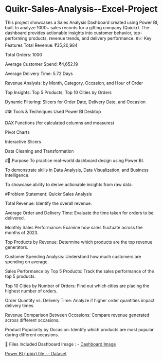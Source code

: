 # Quikr-Sales-Analysis--Excel-Project
This project showcases a Sales Analysis Dashboard created using Power BI, built to analyze 1000+ sales records for a gifting company (Quickr). The dashboard provides actionable insights into customer behavior, top-performing products, revenue trends, and delivery performance.
#📈 Key Features
Total Revenue: ₹35,20,984

Total Orders: 1000

Average Customer Spend: ₹4,652.19

Average Delivery Time: 5.72 Days

Revenue Analysis: by Month, Category, Occasion, and Hour of Order

Top Insights: Top 5 Products, Top 10 Cities by Orders

Dynamic Filtering: Slicers for Order Date, Delivery Date, and Occasion

#🛠 Tools & Techniques Used
Power BI Desktop 

DAX Functions (for calculated columns and measures)

Pivot Charts

Interactive Slicers

Data Cleaning and Transformation

#🎯 Purpose
To practice real-world dashboard design using Power BI.

To demonstrate skills in Data Analysis, Data Visualization, and Business Intelligence.

To showcase ability to derive actionable insights from raw data.

#Problem Statement: Quickr Sales Analysis

Total Revenue: Identify the overall revenue.

Average Order and Delivery Time: Evaluate the time taken for orders to be delivered.

Monthly Sales Performance: Examine how sales fluctuate across the months of 2023.

Top Products by Revenue: Determine which products are the top revenue generators.

Customer Spending Analysis: Understand how much customers are spending on average.

Sales Performance by Top 5 Products: Track the sales performance of the top 5 products.

Top 10 Cities by Number of Orders: Find out which cities are placing the highest number of orders.

Order Quantity vs. Delivery Time: Analyze if higher order quantities impact delivery times.

Revenue Comparison Between Occasions: Compare revenue generated across different occasions.

Product Popularity by Occasion: Identify which products are most popular during different occasions.

📂 Files Included
Dashboard Image : - <a href="https://github.com/saketdevarakonda/Quikr-Sales-Analysis--Excel-Project/blob/main/quickr%20slaes%20analysis%20dashboard.png">Dashboard Image

Power BI (.pbix) file : - <a href="https://github.com/saketdevarakonda/Quikr-Sales-Analysis--Excel-Project/blob/main/Quickr%20Sales%20Analysis%20Report.xlsb">Dataset
